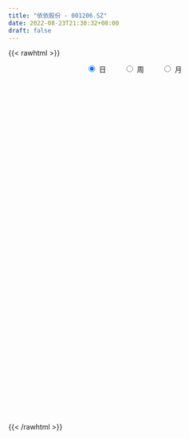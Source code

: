 ```yaml
---
title: "依依股份 - 001206.SZ"
date: 2022-08-23T21:30:32+08:00
draft: false
---
```

{{< rawhtml >}}
    <div style="text-align: center">
        <label style="padding: 1rem;"><input style="margin-right: .5rem" type="radio" name="period" value="D" checked onclick="period_change(this)">日</label>
        <label style="padding: 1rem;"><input style="margin-right: .5rem" type="radio" name="period" value="W" onclick="period_change(this)">周</label>
        <label style="padding: 1rem;"><input style="margin-right: .5rem" type="radio" name="period" value="M" onclick="period_change(this)">月</label>
    </div>
    <div id="chart" style="height: 700px;"></div> 
    <script type="text/javascript">
        const D_v = [3065.86,663.13,683.64,1700.67,2238.82,46017.11,58750.35,147895.54,128736.67,91267.83,67604.12,73848.51,55537.97,31645.39,37412.41,35518.83,39212.56,29473.91,32988.82,29078.99,22955.32,24294.47,21792.78,47600.68,25289.47,24979.51,36213.86,24288.78,18347.19,14154.16,18788.05,16922.24,22843.2,20951.73,16735.78,24567.19,18345.76,18272.39,13642.74,17108.6,9840.39,17940.85,13114.88,13688.35,8426.35,14385.31,17876.28,14030.86,18053.18,13819.83,12612.7,12481.87,14511.71,13367.29,10134.32,7956.16,8665.17,11106.48,16552.2,11026.79,10294.66,10198.12,18289.87,39951.55,39693.75,35736.71,23185.57,20614.55,10984.72,14595.36,11052.51,14002.05,13925.49,13351.76,10115.08,11936.41,9220.0,8613.18,8768.16,8906.06,11228.1,11705.74,8459.61,6322.32,6956.13,7588.46,11298.13,8713.07,7337.85,24355.72,20405.5,11722.2,9042.79,7531.37,4596.49,8123.37,5252.51,5483.88,7078.64,4716.75,7222.11,3187.51,3169.5,3888.5,3558.89,4022.33,7442.94,4458.42,7613.65,4704.5,3379.86,3197.18,4268.42,4124.75,4573.63,11714.17,6030.07,3770.16,4058.16,7588.85,8638.1,10706.21,17654.28,9219.02,6845.0,5238.57,7185.73,10506.06,24122.16,11668.28,9575.98,5843.85,8236.33,27317.11,14883.64,6630.0,8367.0,8578.29,5785.21,8285.37,9425.17,9118.16,6006.95,5974.58,4093.53,8728.16,6889.88,3976.6,4924.53,15155.52,7045.33,5002.3,9692.23,11752.31,7312.16,5167.76,7252.53,10263.74,6984.26,30226.25,19882.25,13777.9,12844.39,7625.0,10098.74,9613.48,8771.58,5655.82,6382.21,5169.21,12797.78,7498.12,4092.71,6691.94,5038.5,2668.69,3939.11,2831.59,3081.71,5087.43,2489.0,3134.58,2730.37,4332.0,2829.21,2995.37,3979.0,3128.57,6633.16,3645.16,3277.95,3512.0,3002.79,4293.0,4272.58,36478.1,39132.24,24547.14,17816.37,14418.95,8144.0,11813.05,9348.47,9028.0,5324.86,5671.42,9894.89,5215.0,5762.66,10707.87,7150.37,7928.16,6342.71,7248.0,8730.86,6808.79,21187.44,14523.85,9459.0,5910.06,3621.72,3539.0,3989.19,3045.63,3428.24,9107.75,7805.9,20385.21,20988.28,14233.43,19071.16,10909.16,10721.16,11747.0,9334.16,11307.03,7021.0,8241.84,12376.0,7944.0,5173.0,4945.84,6782.0,6607.0,5968.16,6784.43,12177.98,6155.0,9264.0,6985.0,4185.21,8592.21,8964.0,8949.0,9012.23,8418.0,7600.0,6028.16,6366.28,7669.91,8727.03,10799.61,11091.14,10265.58,7266.0,6619.0,4788.0,5341.56,4739.0,5260.0,9395.37,19941.27,23340.05,10988.63,6781.47,6870.86,7364.65,6176.0,3232.0,4669.76,4469.16,3325.49,2940.84,6725.0,5142.42,3472.0,3207.0,3241.0,3352.0,4787.0,5645.64,5026.0,6272.0,4579.23,2681.0,7237.0,4950.57,2639.22,3727.21,2354.0,2885.21,3016.48,4315.48,8738.12,18380.95,61422.29,40045.42,32708.83,31073.57,54446.34,30686.9]
const D_histogram = [0.0,0.4097094017,1.0946485694,1.9590063952,2.9358221003,3.979471614,5.0612200153,4.7124858202,3.9979982044,2.6524747511,1.7110987834,0.5617709229,-0.4770475374,-1.1721623915,-1.7103808451,-1.9624319702,-2.3409887973,-2.525406074,-2.7635318868,-2.9986706269,-2.9906907193,-2.781811026,-2.6015922579,-2.1486559827,-1.8212389415,-1.6352854727,-1.6946291587,-1.6761088759,-1.4878729604,-1.3918302167,-1.3343749947,-1.2136460714,-1.2036017095,-1.022037514,-0.8333302638,-0.5875121223,-0.392749958,-0.1678275056,-0.0432613145,-0.0422728623,-0.0165877485,-0.0379968522,-0.1221763345,-0.2199479528,-0.2293529437,-0.1740593812,-0.0322144578,-0.0476996644,-0.2240553584,-0.4002267736,-0.5469899928,-0.5464032453,-0.4088497765,-0.2070433886,-0.0465474297,0.0663468709,0.1286579878,0.1365595566,0.2915131566,0.4315695774,0.5482195217,0.5617858209,0.6402140846,1.0211220658,1.0785654698,1.2302937226,1.1533912972,0.8765160581,0.701245584,0.5359837383,0.4029439131,0.2246802195,0.0179693941,-0.1932236687,-0.2814810077,-0.2676329932,-0.2275556889,-0.1681534106,-0.0706513742,0.0476951934,0.1887484955,0.2302721739,0.2092637422,0.1949962789,0.1769611158,0.2107133719,0.2421283631,0.1888312836,0.1160725109,0.2561124017,0.2382550905,0.1792598477,0.0633408431,-0.091897223,-0.1434552188,-0.0836028249,-0.0206852347,0.0013355115,0.101226469,0.1544748957,0.1102512206,0.096345643,0.0942941041,0.0810579542,0.0657878567,0.0620188162,0.1299704819,0.1292505473,0.0405593713,-0.0712719839,-0.1047903048,-0.0948857285,-0.1052925431,-0.0472343623,0.0329315562,0.1686254069,0.2014374282,0.2352326586,0.2507438082,0.3025498353,0.3596595727,0.4386162316,0.53825274,0.5410164649,0.4855133006,0.4444321647,0.3746022921,0.3329560826,0.4150601047,0.4367375992,0.3648022959,0.2945677113,0.1958625291,0.2888951073,0.2342792289,0.1787939726,0.0844216234,0.0648804806,0.0261100447,0.0378867411,0.0595818664,0.0287846799,-0.0257067178,-0.0831995952,-0.1080995862,-0.1856859748,-0.2924429306,-0.3269812039,-0.3162511031,-0.2297642806,-0.183405855,-0.1431514683,-0.0446892415,0.0660515359,0.0911023122,0.0838977711,0.1096313369,0.1193112868,0.1341041838,0.2461089774,0.3551759984,0.3199430653,0.3217424444,0.2584951173,0.2452725179,0.174193844,0.0523121962,-0.021113274,-0.1342986351,-0.2706325046,-0.5107145867,-0.7420859132,-0.8290946547,-0.9767985378,-0.9802680644,-0.8864509467,-0.7268959727,-0.5685830682,-0.4282626031,-0.369416848,-0.308359311,-0.2350116863,-0.1445067046,-0.0668081837,-0.0010573198,0.0792876906,0.1101424842,0.1540579902,0.0867201204,0.0723221309,0.0514906343,0.0537666461,0.0677314325,0.0683526099,0.0565928592,0.3094237096,0.2878337782,0.0985470255,-0.0246920407,-0.1223532053,-0.2547437535,-0.4537117471,-0.5048935796,-0.4736520047,-0.3893926912,-0.282452337,-0.1739162896,-0.0728642245,-0.0218393464,0.0571075616,0.0663238072,0.0522597572,0.073999997,0.1449531238,0.198667889,0.265112781,0.3769307546,0.3943187641,0.2588122253,0.2305463415,0.1868519656,0.1615172099,0.1046156798,0.090661743,0.1162767337,0.2014610317,0.1812113914,0.3022955342,0.3102846559,0.077145196,-0.265727136,-0.4437327991,-0.478704395,-0.441522328,-0.4066454642,-0.2937046764,-0.2085618471,-0.1416393296,-0.0280573576,0.0214494508,0.0307037782,0.018002583,0.0687460743,0.0798575254,0.1042926643,0.1470473778,0.0780926377,0.0548763969,0.0665255339,0.0756527864,0.0914829499,0.1264304326,0.1744309984,0.1849413167,0.2290550612,0.2314076001,0.2299086347,0.1904504758,0.1881850439,0.2089211386,0.2431491274,0.2547671515,0.2893145842,0.2789655652,0.2837790251,0.2614590221,0.2048374777,0.1770809685,0.1640007063,0.1495821268,0.1832410583,0.2123049335,0.312424274,0.3470965123,0.3560080415,0.3123949707,0.2846598275,0.1962060028,0.1325968381,0.0729140447,-0.0049578259,-0.0333390649,-0.052111116,-0.1409768537,-0.1296736455,-0.1120430072,-0.0828190204,-0.0955350038,-0.1125939823,-0.0801700508,-0.0214390653,0.0265000483,0.0797796419,0.0606795698,0.053235826,-0.0615048738,-0.1671427176,-0.2126549807,-0.2054858268,-0.1613753966,-0.1247733733,-0.0983408885,-0.0366861346,0.0541076526,0.316550145,0.50872635,0.6558381492,0.7284835754,0.9717100137,1.1077771591,1.0834200832]
const D_fast = [0.0,0.5121367521,1.4707380622,2.8248474867,4.5356187169,6.5741361342,8.9211895393,9.7505767992,10.0355887346,9.353183969,8.8395826971,7.8306975673,6.6726172228,5.6844617707,4.7186481058,3.9759889882,3.0121849618,2.1964161665,1.267407382,0.2826009853,-0.4570917869,-0.9436648502,-1.4138441465,-1.498071867,-1.6259645612,-1.8488324606,-2.3318334363,-2.7323403724,-2.916072697,-3.1679875075,-3.4441260342,-3.6268086287,-3.9176646942,-3.9916098772,-4.0112351929,-3.912295082,-3.8157204072,-3.6327548312,-3.5190039687,-3.528583732,-3.5070455554,-3.5379538722,-3.6526774381,-3.8054360446,-3.8721792714,-3.8604005542,-3.7266092453,-3.754019368,-3.9863889015,-4.2626170101,-4.5461277275,-4.6821417913,-4.6468007667,-4.4967552259,-4.3478961244,-4.2184151062,-4.1239394923,-4.0818980343,-3.8540661452,-3.6061173301,-3.3524125054,-3.1983997509,-2.959917966,-2.3237294683,-1.996644697,-1.5373430135,-1.3258976146,-1.3836438392,-1.3836029173,-1.4148688284,-1.4471726753,-1.569266314,-1.7714847909,-2.0309837709,-2.1896113618,-2.2426715956,-2.2594832136,-2.2421192879,-2.162280095,-2.0320097291,-1.8437693031,-1.7446775812,-1.7133700774,-1.678888471,-1.6526833552,-1.5662527561,-1.4743056741,-1.4803949327,-1.5241355777,-1.3200675864,-1.278361125,-1.2925414059,-1.3926251998,-1.5708375716,-1.6582593721,-1.6193076844,-1.5615614028,-1.5392067788,-1.414009204,-1.3221420534,-1.3388029234,-1.3286220902,-1.3071001031,-1.3000717644,-1.2988948977,-1.2871592341,-1.186714948,-1.1551222458,-1.2336735789,-1.3633229301,-1.4230388272,-1.436855683,-1.4735856335,-1.4273360433,-1.3389372356,-1.1610870332,-1.0779156549,-0.9853122599,-0.9071151582,-0.7796716723,-0.6326470417,-0.4440363249,-0.2098366315,-0.0718187904,-0.0059436295,0.0640832758,0.0879039762,0.1294967874,0.3153658356,0.4462277299,0.4654930006,0.4689003438,0.4191607939,0.5844171489,0.5883710778,0.5775843146,0.5043173712,0.5009963486,0.4687534239,0.4900018056,0.5265923975,0.5029913809,0.4420733038,0.3637805276,0.31185564,0.1878477578,0.0079800693,-0.108303505,-0.17663618,-0.1475904276,-0.1470834657,-0.1426169461,-0.0553270297,0.0719266317,0.119752986,0.1335228877,0.1866642877,0.2261720593,0.2744910023,0.4480230402,0.6458840608,0.690636894,0.7728718842,0.7742483365,0.8223438665,0.7948136536,0.6860100549,0.6073062661,0.4605462462,0.2565542506,-0.1112064781,-0.5280992829,-0.8223816881,-1.2142852056,-1.4628217483,-1.5906173673,-1.6127863865,-1.596619249,-1.5633644348,-1.5968728916,-1.6129051823,-1.5983104793,-1.5439321737,-1.4829356987,-1.4174491647,-1.3172822317,-1.2588918171,-1.1764618135,-1.2221196532,-1.2184371099,-1.226395948,-1.2106782747,-1.1797806301,-1.1620713003,-1.1596828361,-0.8294960584,-0.7791275453,-0.9437775416,-1.073189618,-1.2014390839,-1.3975155705,-1.7099115008,-1.8873167282,-1.9744881545,-1.9875770138,-1.9512497439,-1.8861927689,-1.8033567598,-1.7577917184,-1.66456792,-1.6387707226,-1.6397698333,-1.5995295943,-1.4923381866,-1.388956449,-1.2562333618,-1.0501826996,-0.934214999,-1.0050184815,-0.9756477799,-0.9726291644,-0.9575846176,-0.9883322278,-0.9796207288,-0.9249365547,-0.7893869988,-0.7643337913,-0.5676757649,-0.4821154792,-0.6959686401,-1.1052727561,-1.394211619,-1.5488593136,-1.6220578286,-1.6888423309,-1.6493277122,-1.6163253446,-1.5848126595,-1.478245027,-1.4233758559,-1.4064455838,-1.4146461333,-1.3467161235,-1.3156402911,-1.265131986,-1.185615428,-1.2350470088,-1.2445441503,-1.2162636299,-1.1882231808,-1.1495222798,-1.082967189,-0.9913588735,-0.9346132261,-0.8332357162,-0.7730312773,-0.7170530841,-0.708898624,-0.664117795,-0.5911514156,-0.4961361449,-0.4208263329,-0.3139502542,-0.2545578819,-0.1787996657,-0.1357549132,-0.1411670881,-0.1246533553,-0.0967334408,-0.0737564886,0.0057127074,0.087852816,0.266078225,0.3875245913,0.4854381309,0.5199238028,0.5633536164,0.5239512924,0.4934913372,0.4520370551,0.372925728,0.3362097227,0.3044098927,0.1802999416,0.1591847384,0.1488046249,0.1573238565,0.1207241222,0.0755166481,0.087898067,0.1412692861,0.1958334119,0.2690579159,0.2651277363,0.270992949,0.1408760307,-0.0065474925,-0.1052235008,-0.1494258035,-0.1456592225,-0.1402505425,-0.1384032799,-0.0859200596,0.0184006408,0.3599806694,0.6793384619,0.9904097984,1.2451761185,1.7313300602,2.1443414953,2.3908394403]
const D_slow = [0.0,0.1024273504,0.3760894928,0.8658410916,1.5997966166,2.5946645201,3.859969524,5.038090979,6.0375905301,6.7007092179,7.1284839137,7.2689266445,7.1496647601,6.8566241622,6.429028951,5.9384209584,5.3531737591,4.7218222406,4.0309392689,3.2812716122,2.5335989323,1.8381461758,1.1877481114,0.6505841157,0.1952743803,-0.2135469879,-0.6372042776,-1.0562314965,-1.4281997366,-1.7761572908,-2.1097510395,-2.4131625573,-2.7140629847,-2.9695723632,-3.1779049292,-3.3247829597,-3.4229704492,-3.4649273256,-3.4757426542,-3.4863108698,-3.4904578069,-3.49995702,-3.5305011036,-3.5854880918,-3.6428263277,-3.686341173,-3.6943947875,-3.7063197036,-3.7623335432,-3.8623902365,-3.9991377347,-4.1357385461,-4.2379509902,-4.2897118373,-4.3013486948,-4.284761977,-4.2525974801,-4.2184575909,-4.1455793018,-4.0376869074,-3.900632027,-3.7601855718,-3.6001320506,-3.3448515342,-3.0752101667,-2.7676367361,-2.4792889118,-2.2601598973,-2.0848485013,-1.9508525667,-1.8501165884,-1.7939465335,-1.789454185,-1.8377601022,-1.9081303541,-1.9750386024,-2.0319275247,-2.0739658773,-2.0916287208,-2.0797049225,-2.0325177986,-1.9749497551,-1.9226338196,-1.8738847499,-1.8296444709,-1.776966128,-1.7164340372,-1.6692262163,-1.6402080886,-1.5761799881,-1.5166162155,-1.4718012536,-1.4559660428,-1.4789403486,-1.5148041533,-1.5357048595,-1.5408761682,-1.5405422903,-1.515235673,-1.4766169491,-1.449054144,-1.4249677332,-1.4013942072,-1.3811297186,-1.3646827544,-1.3491780504,-1.3166854299,-1.2843727931,-1.2742329503,-1.2920509462,-1.3182485224,-1.3419699545,-1.3682930903,-1.3801016809,-1.3718687919,-1.3297124401,-1.2793530831,-1.2205449185,-1.1578589664,-1.0822215076,-0.9923066144,-0.8826525565,-0.7480893715,-0.6128352553,-0.4914569301,-0.3803488889,-0.2866983159,-0.2034592952,-0.0996942691,0.0094901307,0.1006907047,0.1743326325,0.2232982648,0.2955220416,0.3540918489,0.398790342,0.4198957478,0.436115868,0.4426433792,0.4521150645,0.4670105311,0.474206701,0.4677800216,0.4469801228,0.4199552262,0.3735337325,0.3004229999,0.2186776989,0.1396149231,0.082173853,0.0363223892,0.0005345222,-0.0106377882,0.0058750958,0.0286506738,0.0496251166,0.0770329508,0.1068607725,0.1403868185,0.2019140628,0.2907080624,0.3706938287,0.4511294398,0.5157532192,0.5770713486,0.6206198096,0.6336978587,0.6284195402,0.5948448814,0.5271867552,0.3995081086,0.2139866303,0.0067129666,-0.2374866678,-0.4825536839,-0.7041664206,-0.8858904138,-1.0280361808,-1.1351018316,-1.2274560436,-1.3045458714,-1.3632987929,-1.3994254691,-1.416127515,-1.416391845,-1.3965699223,-1.3690343013,-1.3305198037,-1.3088397736,-1.2907592409,-1.2778865823,-1.2644449208,-1.2475120627,-1.2304239102,-1.2162756954,-1.138919768,-1.0669613234,-1.0423245671,-1.0484975772,-1.0790858786,-1.142771817,-1.2561997537,-1.3824231486,-1.5008361498,-1.5981843226,-1.6687974069,-1.7122764793,-1.7304925354,-1.735952372,-1.7216754816,-1.7050945298,-1.6920295905,-1.6735295913,-1.6372913103,-1.5876243381,-1.5213461428,-1.4271134542,-1.3285337632,-1.2638307068,-1.2061941214,-1.15948113,-1.1191018276,-1.0929479076,-1.0702824718,-1.0412132884,-0.9908480305,-0.9455451827,-0.8699712991,-0.7924001351,-0.7731138361,-0.8395456201,-0.9504788199,-1.0701549186,-1.1805355006,-1.2821968667,-1.3556230358,-1.4077634975,-1.4431733299,-1.4501876694,-1.4448253067,-1.4371493621,-1.4326487163,-1.4154621978,-1.3954978164,-1.3694246503,-1.3326628059,-1.3131396465,-1.2994205472,-1.2827891638,-1.2638759672,-1.2410052297,-1.2093976216,-1.1657898719,-1.1195545428,-1.0622907775,-1.0044388774,-0.9469617188,-0.8993490998,-0.8523028388,-0.8000725542,-0.7392852723,-0.6755934844,-0.6032648384,-0.5335234471,-0.4625786908,-0.3972139353,-0.3460045659,-0.3017343237,-0.2607341472,-0.2233386154,-0.1775283509,-0.1244521175,-0.046346049,0.0404280791,0.1294300894,0.2075288321,0.278693789,0.3277452897,0.3608944992,0.3791230104,0.3778835539,0.3695487877,0.3565210087,0.3212767952,0.2888583839,0.2608476321,0.240142877,0.216259126,0.1881106304,0.1680681178,0.1627083514,0.1693333635,0.189278274,0.2044481665,0.217757123,0.2023809045,0.1605952251,0.1074314799,0.0560600232,0.0157161741,-0.0154771692,-0.0400623914,-0.049233925,-0.0357070118,0.0434305244,0.1706121119,0.3345716492,0.5166925431,0.7596200465,1.0365643362,1.307419357]
const D_data = [['2021-05-18', 53.52, 64.22, 53.52, 64.22],['2021-05-19', 70.64, 70.64, 70.64, 70.64],['2021-05-20', 77.7, 77.7, 77.7, 77.7],['2021-05-21', 85.47, 85.47, 85.47, 85.47],['2021-05-24', 94.02, 94.02, 94.02, 94.02],['2021-05-25', 103.42, 103.42, 103.42, 103.42],['2021-05-26', 110.99, 113.76, 108.6, 113.76],['2021-05-27', 111.8, 102.38, 102.38, 115.8],['2021-05-28', 98.0, 99.2, 92.2, 101.58],['2021-05-31', 92.68, 89.28, 89.28, 93.66],['2021-06-01', 90.79, 90.88, 88.01, 92.6],['2021-06-02', 89.0, 84.54, 84.54, 92.8],['2021-06-03', 83.0, 81.05, 80.51, 83.8],['2021-06-04', 80.52, 80.99, 79.57, 81.63],['2021-06-07', 82.0, 79.4, 78.88, 82.29],['2021-06-08', 79.04, 80.25, 77.81, 81.75],['2021-06-09', 79.1, 76.03, 75.91, 79.44],['2021-06-10', 75.44, 75.7, 75.11, 76.95],['2021-06-11', 75.7, 72.38, 72.34, 75.9],['2021-06-15', 72.8, 69.34, 69.01, 72.96],['2021-06-16', 69.44, 69.78, 68.51, 70.5],['2021-06-17', 69.88, 70.88, 69.26, 71.55],['2021-06-18', 70.17, 69.63, 68.61, 70.5],['2021-06-21', 69.64, 72.99, 69.64, 74.09],['2021-06-22', 72.08, 72.0, 71.25, 72.35],['2021-06-23', 71.5, 70.23, 70.13, 73.74],['2021-06-24', 69.71, 66.1, 65.83, 69.93],['2021-06-25', 66.0, 65.49, 64.28, 66.2],['2021-06-28', 65.11, 66.73, 65.11, 66.77],['2021-06-29', 66.03, 64.96, 64.95, 67.12],['2021-06-30', 64.99, 63.52, 63.41, 64.99],['2021-07-01', 63.3, 63.45, 63.16, 64.73],['2021-07-02', 63.9, 61.08, 60.88, 64.51],['2021-07-05', 61.36, 62.45, 60.02, 63.88],['2021-07-06', 61.95, 62.36, 61.06, 63.1],['2021-07-07', 61.79, 63.22, 61.73, 65.14],['2021-07-08', 63.28, 62.9, 61.33, 63.48],['2021-07-09', 62.68, 63.7, 61.8, 64.2],['2021-07-12', 63.89, 62.81, 62.56, 63.95],['2021-07-13', 62.53, 61.07, 60.99, 62.81],['2021-07-14', 60.5, 60.93, 60.49, 61.62],['2021-07-15', 60.71, 59.83, 58.6, 60.71],['2021-07-16', 59.84, 58.19, 58.01, 59.84],['2021-07-19', 58.1, 56.88, 56.53, 58.7],['2021-07-20', 56.42, 57.0, 56.19, 57.48],['2021-07-21', 57.5, 57.25, 57.23, 58.99],['2021-07-22', 56.98, 58.26, 55.57, 58.26],['2021-07-23', 58.0, 56.07, 56.06, 58.0],['2021-07-26', 56.01, 52.89, 52.82, 56.01],['2021-07-27', 52.68, 51.14, 51.11, 54.12],['2021-07-28', 51.0, 49.69, 49.13, 51.2],['2021-07-29', 50.94, 50.12, 50.0, 51.28],['2021-07-30', 49.5, 51.23, 49.35, 51.55],['2021-08-02', 50.85, 52.1, 50.33, 52.5],['2021-08-03', 51.76, 51.85, 51.59, 52.49],['2021-08-04', 51.85, 51.39, 51.37, 52.31],['2021-08-05', 51.01, 50.7, 50.44, 51.37],['2021-08-06', 50.58, 49.71, 49.3, 50.9],['2021-08-09', 49.71, 51.57, 49.66, 52.86],['2021-08-10', 51.14, 51.89, 51.01, 52.28],['2021-08-11', 51.89, 52.12, 51.39, 52.32],['2021-08-12', 52.28, 51.08, 51.06, 52.39],['2021-08-13', 51.18, 52.1, 51.13, 53.35],['2021-08-16', 52.0, 57.31, 51.3, 57.31],['2021-08-17', 58.72, 54.83, 54.37, 58.72],['2021-08-18', 54.58, 57.09, 54.54, 58.0],['2021-08-19', 56.2, 55.01, 54.58, 57.0],['2021-08-20', 54.57, 52.02, 51.62, 54.9],['2021-08-23', 52.05, 52.39, 51.55, 52.47],['2021-08-24', 52.41, 51.8, 51.31, 52.41],['2021-08-25', 51.8, 51.5, 51.41, 52.38],['2021-08-26', 51.69, 50.08, 49.9, 51.69],['2021-08-27', 49.16, 48.52, 48.01, 49.5],['2021-08-30', 48.03, 47.0, 47.0, 48.89],['2021-08-31', 47.0, 47.27, 46.95, 47.86],['2021-09-01', 47.02, 47.85, 46.27, 48.0],['2021-09-02', 47.85, 47.84, 47.63, 48.78],['2021-09-03', 47.88, 47.9, 47.02, 48.2],['2021-09-06', 47.82, 48.41, 47.69, 48.5],['2021-09-07', 48.41, 48.95, 48.17, 49.5],['2021-09-08', 48.95, 49.74, 48.95, 49.93],['2021-09-09', 50.3, 48.87, 48.83, 50.41],['2021-09-10', 48.91, 48.04, 47.66, 48.91],['2021-09-13', 47.98, 47.92, 47.51, 48.29],['2021-09-14', 47.83, 47.67, 47.5, 48.36],['2021-09-15', 47.53, 48.26, 47.24, 48.99],['2021-09-16', 48.27, 48.34, 48.16, 49.62],['2021-09-17', 48.11, 47.15, 46.94, 48.5],['2021-09-22', 47.18, 46.45, 46.34, 47.18],['2021-09-23', 46.48, 49.22, 46.48, 49.48],['2021-09-24', 48.0, 47.55, 43.58, 48.87],['2021-09-27', 47.5, 46.78, 46.06, 47.97],['2021-09-28', 46.52, 45.48, 45.47, 46.96],['2021-09-29', 45.23, 44.03, 44.01, 45.4],['2021-09-30', 44.4, 44.46, 44.0, 44.82],['2021-10-08', 44.95, 45.57, 44.81, 46.18],['2021-10-11', 45.42, 45.68, 45.42, 46.19],['2021-10-12', 45.58, 45.17, 44.75, 45.9],['2021-10-13', 45.17, 46.3, 45.06, 46.3],['2021-10-14', 46.26, 46.02, 46.02, 46.68],['2021-10-15', 46.02, 44.72, 44.5, 46.23],['2021-10-18', 44.73, 44.82, 44.51, 44.88],['2021-10-19', 44.71, 44.8, 44.71, 45.19],['2021-10-20', 44.73, 44.49, 44.42, 44.83],['2021-10-21', 44.35, 44.25, 44.08, 44.64],['2021-10-22', 44.27, 44.2, 44.17, 44.96],['2021-10-25', 44.5, 45.16, 43.99, 45.8],['2021-10-26', 44.83, 44.4, 44.28, 45.14],['2021-10-27', 44.25, 42.94, 42.68, 44.4],['2021-10-28', 42.81, 41.91, 41.88, 43.24],['2021-10-29', 41.9, 42.24, 41.9, 42.69],['2021-11-01', 42.23, 42.45, 42.08, 42.72],['2021-11-02', 42.53, 41.92, 41.87, 43.16],['2021-11-03', 42.15, 42.65, 42.13, 42.86],['2021-11-04', 42.65, 43.1, 42.65, 43.21],['2021-11-05', 43.14, 44.27, 43.08, 44.75],['2021-11-08', 44.27, 43.4, 43.29, 44.7],['2021-11-09', 43.44, 43.59, 43.2, 43.77],['2021-11-10', 43.59, 43.52, 43.01, 43.8],['2021-11-11', 43.32, 44.22, 43.32, 44.44],['2021-11-12', 44.1, 44.7, 43.94, 45.14],['2021-11-15', 44.55, 45.53, 44.4, 45.68],['2021-11-16', 45.54, 46.55, 45.09, 46.79],['2021-11-17', 46.52, 45.95, 45.67, 46.6],['2021-11-18', 45.95, 45.41, 45.36, 46.18],['2021-11-19', 45.41, 45.64, 45.01, 45.85],['2021-11-22', 45.8, 45.26, 44.97, 45.8],['2021-11-23', 45.2, 45.56, 45.0, 46.36],['2021-11-24', 45.77, 47.5, 45.36, 47.97],['2021-11-25', 47.5, 47.36, 46.7, 47.59],['2021-11-26', 47.15, 46.38, 46.35, 47.55],['2021-11-29', 46.08, 46.3, 45.84, 46.69],['2021-11-30', 46.7, 45.71, 45.51, 46.93],['2021-12-01', 45.51, 48.33, 45.5, 48.8],['2021-12-02', 47.76, 46.84, 46.79, 47.81],['2021-12-03', 47.2, 46.75, 46.39, 47.25],['2021-12-06', 46.8, 46.02, 46.0, 47.36],['2021-12-07', 46.02, 46.77, 45.6, 46.8],['2021-12-08', 46.88, 46.47, 46.08, 46.94],['2021-12-09', 46.8, 47.12, 46.47, 47.28],['2021-12-10', 47.14, 47.44, 46.7, 47.6],['2021-12-13', 47.43, 46.86, 46.72, 47.85],['2021-12-14', 46.72, 46.4, 46.23, 46.95],['2021-12-15', 46.37, 46.08, 45.92, 46.58],['2021-12-16', 46.2, 46.25, 46.0, 46.49],['2021-12-17', 46.18, 45.25, 45.09, 46.23],['2021-12-20', 45.08, 44.24, 44.22, 45.08],['2021-12-21', 44.41, 44.55, 44.25, 44.82],['2021-12-22', 44.76, 44.82, 44.55, 45.65],['2021-12-23', 44.83, 45.83, 44.06, 46.52],['2021-12-24', 46.0, 45.53, 45.39, 46.2],['2021-12-27', 45.36, 45.56, 45.22, 46.23],['2021-12-28', 45.56, 46.59, 45.56, 46.83],['2021-12-29', 46.33, 47.32, 46.09, 47.79],['2021-12-30', 47.24, 46.68, 46.61, 47.58],['2021-12-31', 46.67, 46.4, 46.32, 46.8],['2022-01-04', 46.99, 46.95, 46.6, 47.16],['2022-01-05', 46.94, 46.95, 45.7, 47.8],['2022-01-06', 46.8, 47.2, 46.56, 47.37],['2022-01-07', 47.5, 48.94, 47.16, 49.96],['2022-01-10', 48.53, 49.78, 48.33, 50.24],['2022-01-11', 49.82, 48.49, 48.32, 50.3],['2022-01-12', 48.38, 49.18, 47.69, 49.5],['2022-01-13', 49.29, 48.5, 48.37, 49.5],['2022-01-14', 48.31, 49.2, 48.12, 49.49],['2022-01-17', 49.24, 48.5, 48.21, 49.9],['2022-01-18', 48.6, 47.52, 47.5, 49.33],['2022-01-19', 47.36, 47.7, 47.0, 48.2],['2022-01-20', 47.69, 46.72, 46.69, 47.69],['2022-01-21', 46.24, 45.67, 45.51, 47.01],['2022-01-24', 45.4, 43.1, 42.91, 45.62],['2022-01-25', 43.17, 41.47, 41.41, 43.48],['2022-01-26', 41.6, 41.8, 41.22, 41.9],['2022-01-27', 41.9, 39.66, 39.6, 41.9],['2022-01-28', 40.88, 40.22, 39.6, 40.88],['2022-02-07', 40.83, 40.85, 40.5, 41.16],['2022-02-08', 40.89, 41.6, 40.55, 41.66],['2022-02-09', 41.6, 41.79, 41.37, 41.89],['2022-02-10', 41.91, 41.82, 41.28, 42.2],['2022-02-11', 41.67, 40.85, 40.76, 41.76],['2022-02-14', 40.56, 40.75, 40.28, 41.2],['2022-02-15', 40.62, 40.86, 40.56, 41.03],['2022-02-16', 41.01, 41.17, 40.84, 41.4],['2022-02-17', 41.17, 41.18, 41.13, 41.75],['2022-02-18', 41.01, 41.19, 40.56, 41.37],['2022-02-21', 41.3, 41.6, 41.04, 41.95],['2022-02-22', 41.53, 41.16, 40.8, 41.75],['2022-02-23', 41.2, 41.44, 40.98, 41.49],['2022-02-24', 41.44, 39.89, 39.32, 41.62],['2022-02-25', 40.1, 40.21, 40.1, 40.85],['2022-02-28', 40.0, 39.9, 39.41, 40.39],['2022-03-01', 39.8, 40.0, 39.69, 40.12],['2022-03-02', 39.94, 40.06, 39.58, 40.14],['2022-03-03', 40.05, 39.81, 39.68, 40.2],['2022-03-04', 39.82, 39.5, 39.38, 39.83],['2022-03-07', 39.35, 43.45, 38.42, 43.45],['2022-03-08', 43.45, 40.72, 40.39, 44.43],['2022-03-09', 40.72, 38.05, 36.71, 41.16],['2022-03-10', 38.7, 37.91, 37.91, 39.88],['2022-03-11', 37.12, 37.42, 36.0, 37.65],['2022-03-14', 37.03, 36.05, 36.05, 37.47],['2022-03-15', 36.05, 33.86, 33.7, 36.34],['2022-03-16', 34.62, 34.46, 33.16, 34.9],['2022-03-17', 34.52, 34.84, 34.52, 35.64],['2022-03-18', 34.63, 35.25, 34.49, 35.45],['2022-03-21', 35.28, 35.55, 35.05, 35.75],['2022-03-22', 35.47, 35.73, 34.84, 36.36],['2022-03-23', 35.68, 35.86, 35.42, 36.09],['2022-03-24', 35.86, 35.36, 35.02, 35.86],['2022-03-25', 35.39, 35.83, 35.24, 36.91],['2022-03-28', 35.48, 35.0, 34.62, 35.78],['2022-03-29', 35.15, 34.5, 34.4, 36.28],['2022-03-30', 34.62, 34.78, 34.11, 34.88],['2022-03-31', 34.7, 35.5, 34.48, 35.74],['2022-04-01', 35.11, 35.53, 34.8, 36.48],['2022-04-06', 35.47, 35.98, 35.44, 36.36],['2022-04-07', 35.9, 37.08, 35.71, 39.58],['2022-04-08', 36.81, 36.36, 36.06, 38.6],['2022-04-11', 36.16, 34.2, 34.2, 36.29],['2022-04-12', 34.1, 35.12, 33.93, 35.23],['2022-04-13', 35.33, 34.73, 34.37, 35.48],['2022-04-14', 34.73, 34.75, 34.59, 35.23],['2022-04-15', 34.78, 34.08, 34.05, 35.07],['2022-04-18', 34.45, 34.35, 33.9, 34.56],['2022-04-19', 34.5, 34.81, 34.0, 35.08],['2022-04-20', 34.62, 35.84, 34.62, 36.89],['2022-04-21', 35.84, 34.71, 34.51, 36.45],['2022-04-22', 34.88, 36.82, 34.67, 37.83],['2022-04-25', 36.15, 35.88, 35.62, 37.83],['2022-04-26', 32.88, 32.29, 32.29, 33.69],['2022-04-27', 29.8, 29.16, 29.06, 30.2],['2022-04-28', 28.8, 29.4, 28.5, 30.08],['2022-04-29', 29.27, 30.1, 28.98, 30.45],['2022-05-05', 29.84, 30.48, 29.71, 31.11],['2022-05-06', 29.8, 30.13, 29.54, 31.1],['2022-05-09', 30.0, 31.04, 30.0, 31.6],['2022-05-10', 30.73, 30.83, 30.62, 31.5],['2022-05-11', 31.0, 30.67, 30.67, 31.37],['2022-05-12', 30.31, 31.47, 30.2, 31.98],['2022-05-13', 31.6, 30.9, 30.57, 31.65],['2022-05-16', 31.1, 30.37, 30.31, 31.1],['2022-05-17', 30.37, 29.9, 29.61, 30.41],['2022-05-18', 30.15, 30.63, 29.9, 31.09],['2022-05-19', 30.52, 30.16, 29.7, 30.6],['2022-05-20', 30.2, 30.3, 29.99, 30.6],['2022-05-23', 30.36, 30.62, 30.22, 30.92],['2022-05-24', 30.62, 29.05, 28.93, 30.88],['2022-05-25', 29.02, 29.24, 29.02, 29.32],['2022-05-26', 29.98, 29.51, 28.96, 30.08],['2022-05-27', 29.71, 29.41, 29.11, 29.86],['2022-05-30', 29.7, 29.45, 29.07, 29.7],['2022-05-31', 29.32, 29.74, 29.3, 30.0],['2022-06-01', 29.74, 30.08, 29.58, 30.2],['2022-06-02', 29.5, 29.75, 28.92, 29.78],['2022-06-06', 30.08, 30.33, 29.73, 30.35],['2022-06-07', 30.05, 29.97, 29.7, 30.45],['2022-06-08', 30.28, 29.97, 29.37, 30.29],['2022-06-09', 30.0, 29.42, 29.14, 30.06],['2022-06-10', 29.41, 29.8, 29.32, 29.83],['2022-06-13', 29.7, 30.18, 29.55, 30.4],['2022-06-14', 30.1, 30.57, 29.76, 30.78],['2022-06-15', 30.56, 30.51, 30.35, 31.25],['2022-06-16', 30.84, 31.05, 30.69, 31.36],['2022-06-17', 31.05, 30.7, 30.35, 31.45],['2022-06-20', 30.65, 31.03, 30.49, 31.09],['2022-06-21', 31.04, 30.8, 30.42, 31.2],['2022-06-22', 31.05, 30.29, 30.23, 31.05],['2022-06-23', 30.27, 30.53, 30.05, 30.59],['2022-06-24', 30.7, 30.7, 30.38, 30.85],['2022-06-27', 30.95, 30.7, 30.62, 31.0],['2022-06-28', 30.99, 31.46, 30.82, 31.6],['2022-06-29', 31.46, 31.71, 31.3, 32.94],['2022-06-30', 31.73, 33.15, 31.72, 33.71],['2022-07-01', 32.78, 32.96, 32.59, 33.55],['2022-07-04', 32.71, 33.05, 32.56, 33.14],['2022-07-05', 33.39, 32.59, 32.2, 33.39],['2022-07-06', 32.57, 32.87, 32.14, 33.2],['2022-07-07', 32.65, 32.03, 32.0, 32.99],['2022-07-08', 32.3, 32.11, 32.05, 32.58],['2022-07-11', 32.53, 31.96, 31.7, 32.78],['2022-07-12', 31.63, 31.44, 31.32, 32.0],['2022-07-13', 31.44, 31.81, 31.21, 31.99],['2022-07-14', 31.8, 31.82, 31.6, 32.09],['2022-07-15', 31.98, 30.62, 30.62, 31.98],['2022-07-18', 30.72, 31.6, 30.72, 31.88],['2022-07-19', 31.86, 31.7, 31.33, 31.9],['2022-07-20', 31.89, 31.93, 31.51, 32.06],['2022-07-21', 32.06, 31.41, 31.4, 32.08],['2022-07-22', 31.41, 31.22, 30.9, 31.76],['2022-07-25', 31.39, 31.83, 31.19, 31.95],['2022-07-26', 31.82, 32.39, 31.6, 32.4],['2022-07-27', 32.31, 32.57, 32.23, 32.86],['2022-07-28', 32.8, 32.98, 32.4, 33.0],['2022-07-29', 33.03, 32.25, 32.25, 33.03],['2022-08-01', 32.36, 32.4, 32.0, 32.55],['2022-08-02', 32.0, 30.75, 30.39, 32.03],['2022-08-03', 30.52, 30.2, 30.2, 31.3],['2022-08-04', 30.44, 30.41, 30.26, 30.94],['2022-08-05', 30.6, 30.81, 30.36, 30.87],['2022-08-08', 31.0, 31.27, 30.81, 31.28],['2022-08-09', 31.47, 31.28, 31.01, 31.66],['2022-08-10', 31.48, 31.23, 30.91, 31.53],['2022-08-11', 31.45, 31.85, 31.25, 31.93],['2022-08-12', 31.95, 32.63, 31.8, 32.88],['2022-08-15', 34.8, 35.89, 34.62, 35.89],['2022-08-16', 37.16, 36.59, 36.25, 39.48],['2022-08-17', 36.93, 37.45, 35.76, 37.78],['2022-08-18', 37.0, 37.73, 36.81, 38.73],['2022-08-19', 37.74, 41.5, 37.74, 41.5],['2022-08-22', 41.81, 42.15, 40.33, 43.58],['2022-08-23', 41.31, 41.49, 40.48, 41.96]]
const W_v = [6113.3,383638.49,319903.8200000001,174606.53,98121.56,158372.3,91054.84,98872.85,71647.46,68407.15,71479.29,51229.42,66361.64,159182.13,64560.13,53236.43,49067.67,40878.11,52099.07,32892.85,8123.37,29753.89,17826.73,27599.37,27878.15,30085.34,49663.08,63058.21,62910.93,40441.04,33921.38,37991.86,38926.76,54726.78,64228.28,35592.3,36119.05,17608.53,15515.16,20381.26,18358.32,132392.8,43658.38,37251.84,37400.1,42520.08,26518.97,43772.73,75923.19,21081.16,46889.87,29476.0,41366.41,30690.42,37424.67,48553.27,28753.56,68925.32,30424.98,22130.25,18414.42,26309.87,21235.0,21309.29,183631.06,85133.24]
const W_histogram = [0.0,0.8762165242,0.2153626156,-0.7620954908,-1.5110465258,-2.1627750766,-2.7317031376,-2.764045026,-2.9709074706,-3.0531987683,-3.2197226266,-3.2110993232,-2.8363034094,-2.402810139,-2.1680308559,-1.8813729158,-1.5244360674,-1.2044186759,-0.839247625,-0.6857288366,-0.4033201919,-0.1790935829,0.0183793436,0.096792397,0.3508823557,0.5988553859,0.8611773837,1.1040153536,1.2957823348,1.46295457,1.4188186088,1.3989482989,1.4297927992,1.5941241518,1.6843703515,1.477742591,0.9699737636,0.68587426,0.5367889522,0.3946804579,0.28072567,0.102320748,-0.1131047879,-0.1646848008,-0.1666498988,-0.0649205265,-0.1018552586,0.096831036,-0.1711512359,-0.2864249316,-0.2520631212,-0.2125696739,-0.189952761,-0.1001706816,0.0087238848,0.1781144853,0.3187012365,0.5773660388,0.6966913711,0.6799949866,0.7107471485,0.7954487199,0.7500819214,0.8319049867,1.4371773444,1.768831728]
const W_fast = [0.0,1.0952706553,0.4882574005,-0.6797245786,-1.8064372451,-2.998859565,-4.2507134104,-4.9740665552,-5.9236558675,-6.7692468573,-7.7407013722,-8.5348528997,-8.8691328383,-9.0363421025,-9.3435705335,-9.5272558223,-9.5514279908,-9.5325152682,-9.3771561235,-9.3950695444,-9.2134909476,-9.0340377343,-8.8319699719,-8.7293588193,-8.3875482716,-7.989861395,-7.5122450513,-6.9934032429,-6.477690678,-5.9447798004,-5.6342111094,-5.3043443445,-4.9160516444,-4.3531892538,-3.8418504663,-3.679042579,-3.9443179656,-4.0569489042,-4.0718369739,-4.1152753537,-4.1590487241,-4.3118734591,-4.555575192,-4.6483264051,-4.6919539778,-4.6064547372,-4.6688532839,-4.4459592303,-4.7567293111,-4.9436092398,-4.9722632097,-4.9859121809,-5.0107834582,-4.9460440492,-4.8349685117,-4.6210492898,-4.4007872295,-3.9977809175,-3.7042827424,-3.5509803802,-3.3425414312,-3.0589776799,-2.916823998,-2.627024686,-1.6624579922,-0.8885956766]
const W_slow = [0.0,0.2190541311,0.2728947849,0.0823709122,-0.2953907192,-0.8360844884,-1.5190102728,-2.2100215293,-2.9527483969,-3.716048089,-4.5209787456,-5.3237535764,-6.0328294288,-6.6335319635,-7.1755396775,-7.6458829065,-8.0269919233,-8.3280965923,-8.5379084986,-8.7093407077,-8.8101707557,-8.8549441514,-8.8503493155,-8.8261512163,-8.7384306273,-8.5887167809,-8.3734224349,-8.0974185965,-7.7734730128,-7.4077343703,-7.0530297181,-6.7032926434,-6.3458444436,-5.9473134057,-5.5262208178,-5.15678517,-4.9142917291,-4.7428231641,-4.6086259261,-4.5099558116,-4.4397743941,-4.4141942071,-4.4424704041,-4.4836416043,-4.525304079,-4.5415342106,-4.5669980253,-4.5427902663,-4.5855780753,-4.6571843082,-4.7202000885,-4.7733425069,-4.8208306972,-4.8458733676,-4.8436923964,-4.7991637751,-4.719488466,-4.5751469563,-4.4009741135,-4.2309753669,-4.0532885797,-3.8544263998,-3.6669059194,-3.4589296727,-3.0996353366,-2.6574274046]
const W_data = [['2021-05-21', 53.52, 85.47, 53.52, 85.47],['2021-05-28', 94.02, 99.2, 92.2, 115.8],['2021-06-04', 92.68, 80.99, 79.57, 93.66],['2021-06-11', 82.0, 72.38, 72.34, 82.29],['2021-06-18', 72.8, 69.63, 68.51, 72.96],['2021-06-25', 69.64, 65.49, 64.28, 74.09],['2021-07-02', 65.11, 61.08, 60.88, 67.12],['2021-07-09', 61.36, 63.7, 60.02, 65.14],['2021-07-16', 63.89, 58.19, 58.01, 63.95],['2021-07-23', 58.1, 56.07, 55.57, 58.99],['2021-07-30', 56.01, 51.23, 49.13, 56.01],['2021-08-06', 50.85, 49.71, 49.3, 52.5],['2021-08-13', 49.71, 52.1, 49.66, 53.35],['2021-08-20', 52.0, 52.02, 51.3, 58.72],['2021-08-27', 52.05, 48.52, 48.01, 52.47],['2021-09-03', 48.03, 47.9, 46.27, 48.89],['2021-09-10', 47.82, 48.04, 47.66, 50.41],['2021-09-17', 47.98, 47.15, 46.94, 49.62],['2021-09-24', 47.18, 47.55, 43.58, 49.48],['2021-09-30', 47.5, 44.46, 44.0, 47.97],['2021-10-08', 44.95, 45.57, 44.81, 46.18],['2021-10-15', 45.42, 44.72, 44.5, 46.68],['2021-10-22', 44.73, 44.2, 44.08, 45.19],['2021-10-29', 44.5, 42.24, 41.88, 45.8],['2021-11-05', 42.23, 44.27, 41.87, 44.75],['2021-11-12', 44.27, 44.7, 43.01, 45.14],['2021-11-19', 44.55, 45.64, 44.4, 46.79],['2021-11-26', 45.8, 46.38, 44.97, 47.97],['2021-12-03', 46.08, 46.75, 45.5, 48.8],['2021-12-10', 46.8, 47.44, 45.6, 47.6],['2021-12-17', 47.43, 45.25, 45.09, 47.85],['2021-12-24', 45.08, 45.53, 44.06, 46.52],['2021-12-31', 45.36, 46.4, 45.22, 47.79],['2022-01-07', 46.99, 48.94, 45.7, 49.96],['2022-01-14', 48.53, 49.2, 47.69, 50.3],['2022-01-21', 49.24, 45.67, 45.51, 49.9],['2022-01-28', 45.4, 40.22, 39.6, 45.62],['2022-02-11', 40.83, 40.85, 40.5, 42.2],['2022-02-18', 40.56, 41.19, 40.28, 41.75],['2022-02-25', 41.3, 40.21, 39.32, 41.95],['2022-03-04', 40.0, 39.5, 39.38, 40.39],['2022-03-11', 39.35, 37.42, 36.0, 44.43],['2022-03-18', 37.03, 35.25, 33.16, 37.47],['2022-03-25', 35.28, 35.83, 34.84, 36.91],['2022-04-01', 35.48, 35.53, 34.11, 36.48],['2022-04-08', 35.47, 36.36, 35.44, 39.58],['2022-04-15', 36.16, 34.08, 33.93, 36.29],['2022-04-22', 34.45, 36.82, 33.9, 37.83],['2022-04-29', 36.15, 30.1, 28.5, 37.83],['2022-05-06', 29.84, 30.13, 29.54, 31.11],['2022-05-13', 30.0, 30.9, 30.0, 31.98],['2022-05-20', 31.1, 30.3, 29.61, 31.1],['2022-05-27', 30.36, 29.41, 28.93, 30.92],['2022-06-02', 29.7, 29.75, 28.92, 30.2],['2022-06-10', 30.08, 29.8, 29.14, 30.45],['2022-06-17', 29.7, 30.7, 29.55, 31.45],['2022-06-24', 30.65, 30.7, 30.05, 31.2],['2022-07-01', 30.95, 32.96, 30.62, 33.71],['2022-07-08', 32.71, 32.11, 32.0, 33.39],['2022-07-15', 32.53, 30.62, 30.62, 32.78],['2022-07-22', 30.72, 31.22, 30.72, 32.08],['2022-07-29', 31.39, 32.25, 31.19, 33.03],['2022-08-05', 32.36, 30.81, 30.2, 32.55],['2022-08-12', 31.0, 32.63, 30.81, 32.88],['2022-08-19', 34.8, 41.5, 34.62, 41.5],['2022-08-26', 41.81, 41.49, 40.33, 43.58]]
const M_v = [481019.62,711025.7800000001,350172.19,364800.16,204707.29,83303.36,184764.96,200111.79,190666.41,56782.9,257052.63,197465.83,151590.86,190581.19,108268.15,311308.5900000001]
const M_histogram = [0.0,-1.6439430199,-3.3687286564,-4.514489612,-5.1535866842,-5.3922156372,-4.9919171502,-4.3781711464,-4.0912625668,-3.6409532496,-3.3639110737,-3.2661430239,-2.9567804596,-2.2836801564,-1.6877302774,-0.5204196772]
const M_fast = [0.0,-2.0549287749,-4.6218965755,-6.8962799341,-8.8237736773,-10.4104565396,-11.2581373402,-11.738934123,-12.4748411851,-12.9347701803,-13.4987057729,-14.217473479,-14.6473060296,-14.5451257655,-14.3711084559,-13.333902775]
const M_slow = [0.0,-0.410985755,-1.2531679191,-2.3817903221,-3.6701869931,-5.0182409024,-6.26622019,-7.3607629766,-8.3835786183,-9.2938169307,-10.1347946991,-10.9513304551,-11.69052557,-12.2614456091,-12.6833781785,-12.8134830978]
const M_data = [['2021-05-31', 53.52, 89.28, 53.52, 115.8],['2021-06-30', 90.79, 63.52, 63.41, 92.8],['2021-07-30', 63.3, 51.23, 49.13, 65.14],['2021-08-31', 50.85, 47.27, 46.95, 58.72],['2021-09-30', 47.02, 44.46, 43.58, 50.41],['2021-10-29', 44.95, 42.24, 41.88, 46.68],['2021-11-30', 42.23, 45.71, 41.87, 47.97],['2021-12-31', 45.51, 46.4, 44.06, 48.8],['2022-01-28', 46.99, 40.22, 39.6, 50.3],['2022-02-28', 40.83, 39.9, 39.32, 42.2],['2022-03-31', 39.8, 35.5, 33.16, 44.43],['2022-04-29', 35.11, 30.1, 28.5, 39.58],['2022-05-31', 29.84, 29.74, 28.93, 31.98],['2022-06-30', 29.74, 33.15, 28.92, 33.71],['2022-07-29', 32.78, 32.25, 30.62, 33.55],['2022-08-31', 32.36, 41.49, 30.2, 43.58]]
        const D_a = [null,null,null,null,null,null,null,115.8,null,null,null,null,null,null,null,null,null,null,null,null,null,null,null,null,null,null,null,null,null,null,null,null,null,null,null,null,null,null,null,null,null,null,null,null,null,null,null,null,null,null,49.13,null,null,null,null,null,null,null,null,null,null,null,null,null,58.72,null,null,null,null,null,null,null,null,null,null,46.27,null,null,null,null,null,50.41,null,null,null,null,null,null,null,null,43.58,null,null,null,null,null,null,null,null,46.68,null,null,null,null,null,null,null,null,null,41.88,null,null,null,null,null,null,null,null,null,null,null,null,null,null,null,null,null,null,47.97,null,null,null,null,null,null,null,null,45.6,null,null,null,47.85,null,null,null,null,44.22,null,null,null,null,null,null,null,null,null,null,null,null,null,null,50.3,null,null,null,null,null,null,null,null,null,null,null,39.6,null,null,null,null,null,null,null,null,null,null,null,41.95,null,null,null,null,null,null,null,null,null,null,null,null,null,null,null,null,33.16,null,null,null,null,null,null,null,null,null,null,null,null,null,39.58,null,null,null,null,null,null,33.9,null,null,null,37.83,null,null,null,null,null,null,29.54,null,null,null,null,null,null,null,31.09,null,null,null,28.93,null,null,null,null,null,null,null,null,null,null,null,null,null,null,null,null,31.45,null,null,null,30.05,null,null,null,null,33.71,null,null,null,null,null,null,null,null,null,null,30.62,null,null,null,null,null,null,null,null,null,33.03,null,null,null,null,null,null,null,30.91,null,null,null,39.48,null,null,null,null,null]
const W_a = [null,115.8,null,null,null,null,null,null,null,null,null,null,null,null,null,null,null,null,null,null,null,null,null,null,41.87,null,null,null,null,null,null,null,null,null,50.3,null,null,null,null,null,null,null,null,null,null,null,null,null,28.5,null,null,null,null,null,null,null,null,33.71,null,null,null,null,30.2,null,null,null]
const M_a = [null,null,null,null,null,null,null,null,null,null,null,28.5,null,null,null,null]
        const D_b = [[{ coord: ['2021-05-27', 58.72] }, { coord: ['2021-09-09', 49.13] }],[{ coord: ['2021-09-24', 46.68] }, { coord: ['2022-01-11', 43.58] }],[{ coord: ['2022-03-16', 37.83] }, { coord: ['2022-04-22', 33.9] }],[{ coord: ['2022-05-06', 31.09] }, { coord: ['2022-08-10', 29.54] }]]
const W_b = [[{ coord: ['2021-05-28', 50.3] }, { coord: ['2022-04-29', 41.87] }]]
const M_b = []
    </script>
{{< /rawhtml >}}